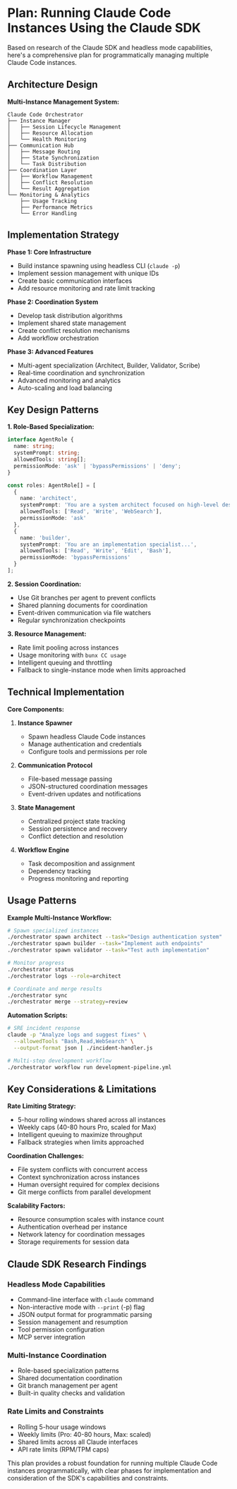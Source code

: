 # Plan: Running Claude Code Instances Using the Claude SDK

Based on research of the Claude SDK and headless mode capabilities, here's a comprehensive plan for programmatically managing multiple Claude Code instances.

## Architecture Design

**Multi-Instance Management System:**
```
Claude Code Orchestrator
├── Instance Manager
│   ├── Session Lifecycle Management
│   ├── Resource Allocation
│   └── Health Monitoring
├── Communication Hub
│   ├── Message Routing
│   ├── State Synchronization
│   └── Task Distribution
├── Coordination Layer
│   ├── Workflow Management
│   ├── Conflict Resolution
│   └── Result Aggregation
└── Monitoring & Analytics
    ├── Usage Tracking
    ├── Performance Metrics
    └── Error Handling
```

## Implementation Strategy

**Phase 1: Core Infrastructure**
- Build instance spawning using headless CLI (`claude -p`)
- Implement session management with unique IDs
- Create basic communication interfaces
- Add resource monitoring and rate limit tracking

**Phase 2: Coordination System**
- Develop task distribution algorithms
- Implement shared state management
- Create conflict resolution mechanisms
- Add workflow orchestration

**Phase 3: Advanced Features**
- Multi-agent specialization (Architect, Builder, Validator, Scribe)
- Real-time coordination and synchronization
- Advanced monitoring and analytics
- Auto-scaling and load balancing

## Key Design Patterns

**1. Role-Based Specialization:**
```typescript
interface AgentRole {
  name: string;
  systemPrompt: string;
  allowedTools: string[];
  permissionMode: 'ask' | 'bypassPermissions' | 'deny';
}

const roles: AgentRole[] = [
  {
    name: 'architect',
    systemPrompt: 'You are a system architect focused on high-level design...',
    allowedTools: ['Read', 'Write', 'WebSearch'],
    permissionMode: 'ask'
  },
  {
    name: 'builder',
    systemPrompt: 'You are an implementation specialist...',
    allowedTools: ['Read', 'Write', 'Edit', 'Bash'],
    permissionMode: 'bypassPermissions'
  }
];
```

**2. Session Coordination:**
- Use Git branches per agent to prevent conflicts
- Shared planning documents for coordination
- Event-driven communication via file watchers
- Regular synchronization checkpoints

**3. Resource Management:**
- Rate limit pooling across instances
- Usage monitoring with `bunx CC usage`
- Intelligent queuing and throttling
- Fallback to single-instance mode when limits approached

## Technical Implementation

**Core Components:**

1. **Instance Spawner**
   - Spawn headless Claude Code instances
   - Manage authentication and credentials
   - Configure tools and permissions per role

2. **Communication Protocol**
   - File-based message passing
   - JSON-structured coordination messages
   - Event-driven updates and notifications

3. **State Management**
   - Centralized project state tracking
   - Session persistence and recovery
   - Conflict detection and resolution

4. **Workflow Engine**
   - Task decomposition and assignment
   - Dependency tracking
   - Progress monitoring and reporting

## Usage Patterns

**Example Multi-Instance Workflow:**
```bash
# Spawn specialized instances
./orchestrator spawn architect --task="Design authentication system"
./orchestrator spawn builder --task="Implement auth endpoints"
./orchestrator spawn validator --task="Test auth implementation"

# Monitor progress
./orchestrator status
./orchestrator logs --role=architect

# Coordinate and merge results
./orchestrator sync
./orchestrator merge --strategy=review
```

**Automation Scripts:**
```bash
# SRE incident response
claude -p "Analyze logs and suggest fixes" \
  --allowedTools "Bash,Read,WebSearch" \
  --output-format json | ./incident-handler.js

# Multi-step development workflow
./orchestrator workflow run development-pipeline.yml
```

## Key Considerations & Limitations

**Rate Limiting Strategy:**
- 5-hour rolling windows shared across all instances
- Weekly caps (40-80 hours Pro, scaled for Max)
- Intelligent queuing to maximize throughput
- Fallback strategies when limits approached

**Coordination Challenges:**
- File system conflicts with concurrent access
- Context synchronization across instances
- Human oversight required for complex decisions
- Git merge conflicts from parallel development

**Scalability Factors:**
- Resource consumption scales with instance count
- Authentication overhead per instance
- Network latency for coordination messages
- Storage requirements for session data

## Claude SDK Research Findings

### Headless Mode Capabilities
- Command-line interface with `claude` command
- Non-interactive mode with `--print` (-p) flag
- JSON output format for programmatic parsing
- Session management and resumption
- Tool permission configuration
- MCP server integration

### Multi-Instance Coordination
- Role-based specialization patterns
- Shared documentation coordination
- Git branch management per agent
- Built-in quality checks and validation

### Rate Limits and Constraints
- Rolling 5-hour usage windows
- Weekly limits (Pro: 40-80 hours, Max: scaled)
- Shared limits across all Claude interfaces
- API rate limits (RPM/TPM caps)

This plan provides a robust foundation for running multiple Claude Code instances programmatically, with clear phases for implementation and consideration of the SDK's capabilities and constraints.